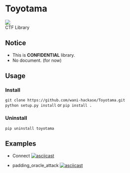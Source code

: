 
# Toyotama

![](https://img.shields.io/badge/Python-3.9.*-52307c)  
CTF Library


## Notice
* This is **CONFIDENTIAL** library.
* No document. (for now)

## Usage
### Install 
`git clone https://github.com/wani-hackase/Toyotama.git`  
`python setup.py install`  or `pip install .` 

### Uninstall
`pip uninstall toyotama`  


## Examples
* Connect
[![asciicast](https://asciinema.org/a/uNEjp2IiGu0JKJxJlyYnWabRm.svg)](https://asciinema.org/a/uNEjp2IiGu0JKJxJlyYnWabRm)

* padding\_oracle\_attack
[![asciicast](https://asciinema.org/a/j1hYdI966cmPknuGpBUMVxkAv.svg)](https://asciinema.org/a/j1hYdI966cmPknuGpBUMVxkAv)






